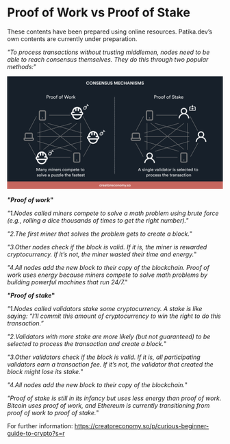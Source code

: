 # Proof of Work vs Proof of Stake

These contents have been prepared using online resources. Patika.dev’s own contents are currently under preparation.

_"To process transactions without trusting middlemen, nodes need to be able to reach consensus themselves. They do this through two popular methods:_"

![images](https://raw.githubusercontent.com/Kodluyoruz/taskforce/main/Web3/proofWorkProofofStake/figures/mechanisms.png)

**_"Proof of work_"**

_"1.Nodes called miners compete to solve a math problem using brute force (e.g., rolling a dice thousands of times to get the right number)."_

_"2.The first miner that solves the problem gets to create a block._"

_"3.Other nodes check if the block is valid. If it is, the miner is rewarded cryptocurrency. If it’s not, the miner wasted their time and energy._"

_"4.All nodes add the new block to their copy of the blockchain.
Proof of work uses energy because miners compete to solve math problems by building powerful machines that run 24/7._"


**_"Proof of stake_"**

_"1.Nodes called validators stake some cryptocurrency. A stake is like saying: “I’ll commit this amount of cryptocurrency to win the right to do this transaction.”_

_"2.Validators with more stake are more likely (but not guaranteed) to be selected to process the transaction and create a block._"

_"3.Other validators check if the block is valid. If it is, all participating validators earn a transaction fee. If it’s not, the validator that created the block might lose its stake._"

_"4.All nodes add the new block to their copy of the blockchain._"

_"Proof of stake is still in its infancy but uses less energy than proof of work. Bitcoin uses proof of work, and Ethereum is currently transitioning from proof of work to proof of stake._"

For further information: https://creatoreconomy.so/p/curious-beginner-guide-to-crypto?s=r
